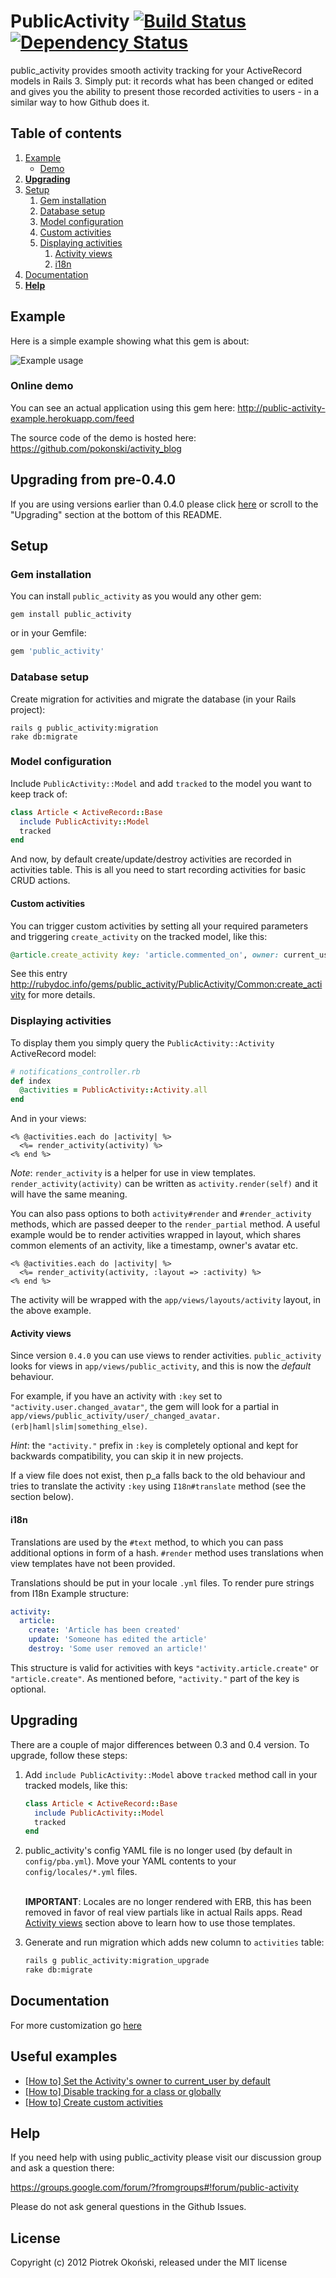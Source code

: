 # PublicActivity [![Build Status](https://secure.travis-ci.org/pokonski/public_activity.png)](http://travis-ci.org/pokonski/public_activity) [![Dependency Status](https://gemnasium.com/pokonski/public_activity.png)](https://gemnasium.com/pokonski/public_activity)

public_activity provides smooth activity tracking for your ActiveRecord models in Rails 3.
Simply put: it records what has been changed or edited and gives you the ability to present those recorded activities to users - in a similar way to how Github does it.

## Table of contents

1. [Example](#example)
    * [Demo](#online-demo)
3. **[Upgrading](#upgrading)**
4. [Setup](#setup)
    1. [Gem installation](#gem-installation)
    2. [Database setup](#database-setup)
    3. [Model configuration](#model-configuration)
    4. [Custom activities](#custom-activities)
    5. [Displaying activities](#displaying-activities)
        1. [Activity views](#activity-views)
        2. [i18n](#i18n)
5. [Documentation](#documentation)
6. **[Help](#help)**


## Example

Here is a simple example showing what this gem is about:

![Example usage](http://i.imgur.com/q0TVx.png)

### Online demo

You can see an actual application using this gem here: http://public-activity-example.herokuapp.com/feed

The source code of the demo is hosted here: https://github.com/pokonski/activity_blog

## Upgrading from pre-0.4.0

If you are using versions earlier than 0.4.0 please click [here](#upgrading) or scroll to the "Upgrading" section at the bottom of this README.

## Setup

### Gem installation

You can install `public_activity` as you would any other gem:

    gem install public_activity

or in your Gemfile:

```ruby
gem 'public_activity'
```

### Database setup

Create migration for activities and migrate the database (in your Rails project):

    rails g public_activity:migration
    rake db:migrate

### Model configuration

Include `PublicActivity::Model` and add `tracked` to the model you want to keep track of:

```ruby
class Article < ActiveRecord::Base
  include PublicActivity::Model
  tracked
end
```

And now, by default create/update/destroy activities are recorded in activities table. This is all you need to start recording activities for basic CRUD actions.

#### Custom activities

You can trigger custom activities by setting all your required parameters and triggering `create_activity` on the tracked model, like this:

```ruby
@article.create_activity key: 'article.commented_on', owner: current_user
```

See this entry http://rubydoc.info/gems/public_activity/PublicActivity/Common:create_activity for more details.

### Displaying activities

To display them you simply query the `PublicActivity::Activity` ActiveRecord model:

```ruby
# notifications_controller.rb
def index
  @activities = PublicActivity::Activity.all
end
```

And in your views:

```erb
<% @activities.each do |activity| %>
  <%= render_activity(activity) %>
<% end %>
```

*Note*: `render_activity` is a helper for use in view templates. `render_activity(activity)` can be written as `activity.render(self)` and it will have the same meaning.

You can also pass options to both `activity#render` and `#render_activity` methods, which are passed deeper to the `render_partial` method.
A useful example would be to render activities wrapped in layout, which shares common elements of an activity, like a timestamp, owner's avatar etc.

```erb
<% @activities.each do |activity| %>
  <%= render_activity(activity, :layout => :activity) %>
<% end %>
```

The activity will be wrapped with the `app/views/layouts/activity` layout, in the above example.

#### Activity views

Since version `0.4.0` you can use views to render activities. `public_activity` looks for views in `app/views/public_activity`, and this is now the *default* behaviour.

For example, if you have an activity with `:key` set to `"activity.user.changed_avatar"`, the gem will look for a partial in `app/views/public_activity/user/_changed_avatar.(erb|haml|slim|something_else)`.

*Hint*: the `"activity."` prefix in `:key` is completely optional and kept for backwards compatibility, you can skip it in new projects.

If a view file does not exist, then p_a falls back to the old behaviour and tries to translate the activity `:key` using `I18n#translate` method (see the section below).

#### i18n

Translations are used by the `#text` method, to which you can pass additional options in form of a hash. `#render` method uses translations when view templates have not been provided.

Translations should be put in your locale `.yml` files. To render pure strings from I18n Example structure:

```yaml
activity:
  article:
    create: 'Article has been created'
    update: 'Someone has edited the article'
    destroy: 'Some user removed an article!'
```

This structure is valid for activities with keys `"activity.article.create"` or `"article.create"`. As mentioned before, `"activity."` part of the key is optional.

## Upgrading

There are a couple of major differences between 0.3 and 0.4 version. To upgrade, follow these steps:

1.  Add `include PublicActivity::Model` above `tracked` method call in your tracked models, like this:

    ```ruby
    class Article < ActiveRecord::Base
      include PublicActivity::Model
      tracked
    end
    ```

2.   public_activity's config YAML file is no longer used (by default in `config/pba.yml`). Move your YAML contents to your `config/locales/*.yml` files.

     <br/>**IMPORTANT**: Locales are no longer rendered with ERB, this has been removed in favor of real view partials like in actual Rails apps.
     Read [Activity views](#activity-views) section above to learn how to use those templates.<br/>

3.   Generate and run migration which adds new column to `activities` table:

     ```bash
     rails g public_activity:migration_upgrade
     rake db:migrate
     ```

## Documentation

For more customization go [here](http://rubydoc.info/gems/public_activity/index)

## Useful examples

* [[How to] Set the Activity's owner to current_user by default](https://github.com/pokonski/public_activity/wiki/%5BHow-to%5D-Set-the-Activity's-owner-to-current_user-by-default)
* [[How to] Disable tracking for a class or globally](https://github.com/pokonski/public_activity/wiki/%5BHow-to%5D-Disable-tracking-for-a-class-or-globally)
* [[How to] Create custom activities](https://github.com/pokonski/public_activity/wiki/%5BHow-to%5D-Create-custom-activities)

## Help

If you need help with using public_activity please visit our discussion group and ask a question there:

https://groups.google.com/forum/?fromgroups#!forum/public-activity

Please do not ask general questions in the Github Issues.

## License
Copyright (c) 2012 Piotrek Okoński, released under the MIT license
